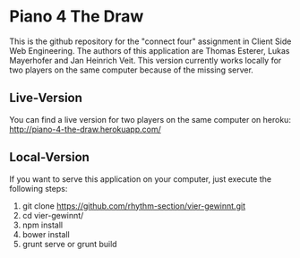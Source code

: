 Piano 4 The Draw
============

This is the github repository for the "connect four" assignment in Client Side Web Engineering. The authors of this application are Thomas Esterer, Lukas Mayerhofer and Jan Heinrich Veit. This version currently works locally for two players on the same computer because of the missing server.


Live-Version
-----------

You can find a live version for two players on the same computer on heroku: http://piano-4-the-draw.herokuapp.com/


Local-Version
-----------

If you want to serve this application on your computer, just execute the following steps:

1) git clone https://github.com/rhythm-section/vier-gewinnt.git
2) cd vier-gewinnt/
3) npm install
4) bower install
5) grunt serve or grunt build
